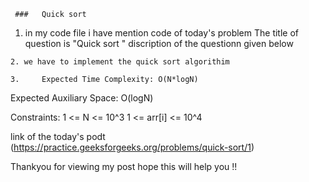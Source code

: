 



     ###   Quick sort


   1. in my code file i have mention code of today's problem The title of question is "Quick sort  " discription of the questionn given below

    2. we have to implement the quick sort algorithim  

    3.     Expected Time Complexity: O(N*logN)
Expected Auxiliary Space: O(logN)

Constraints:
1 <= N <= 10^3
1 <= arr[i] <= 10^4

link of the today's podt (https://practice.geeksforgeeks.org/problems/quick-sort/1)

Thankyou for viewing my post hope this will help you !!
